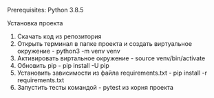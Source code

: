 Prerequisites: Python 3.8.5

Установка проекта
1. Скачать код из репозитория
2. Открыть терминал в папке проекта и создать виртуальное окружение - python3 -m venv venv
3. Активировать виртальное окружение - source venv/bin/activate
4. Обновить pip - pip install -U pip
5. Установить зависимости из файла requirements.txt - pip install -r requirements.txt
6. Запустить тесты командой - pytest из корня проекта
